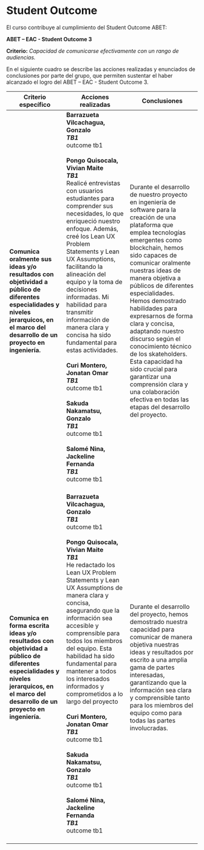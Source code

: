 # Student Outcome

El curso contribuye al cumplimiento del Student Outcome ABET:

**ABET – EAC - Student Outcome 3**

**Criterio:** _Capacidad de comunicarse efectivamente con un rango de audiencias._

En el siguiente cuadro se describe las acciones realizadas y enunciados de conclusiones por parte del grupo, que permiten sustentar el haber alcanzado el logro del ABET – EAC - Student Outcome 3.

| Criterio específico                                                                                                                                                                       | Acciones realizadas                            | Conclusiones |
|-------------------------------------------------------------------------------------------------------------------------------------------------------------------------------------------|------------------------------------------------|--------------|
| **Comunica oralmente sus ideas y/o resultados con objetividad a público de diferentes especialidades y niveles jerarquicos, en el marco del desarrollo de un proyecto en ingeniería.**    | **Barrazueta Vilcachagua, Gonzalo** <br/>**_TB1_**<br/> outcome tb1 <br/>  <br/> **Pongo Quisocala, Vivian Maite** <br/> **_TB1_** <br/>  Realicé entrevistas con usuarios estudiantes para comprender sus necesidades, lo que enriqueció nuestro enfoque. Además, creé los Lean UX Problem Statements y Lean UX Assumptions, facilitando la alineación del equipo y la toma de decisiones informadas. Mi habilidad para transmitir información de manera clara y concisa ha sido fundamental para estas actividades. <br/> <br/> **Curi Montero, Jonatan Omar** <br/> **_TB1_** <br/> outcome tb1  <br/> <br/> **Sakuda Nakamatsu, Gonzalo** <br/> **_TB1_** <br/> outcome tb1  <br/> <br/> **Salomé Nina, Jackeline Fernanda** <br/> **_TB1_** <br/> outcome tb1  <br/> <br/> | Durante el desarrollo de nuestro proyecto en ingeniería de software para la creación de una plataforma que emplea tecnologías emergentes como blockchain, hemos sido capaces de comunicar oralmente nuestras ideas de manera objetiva a públicos de diferentes especialidades. Hemos demostrado habilidades para expresarnos de forma clara y concisa, adaptando nuestro discurso según el conocimiento técnico de los skateholders. Esta capacidad ha sido crucial para garantizar una comprensión clara y una colaboración efectiva en todas las etapas del desarrollo del proyecto.             |
| **Comunica en forma escrita ideas y/o resultados con objetividad a público de diferentes especialidades y niveles jerarquicos, en el marco del desarrollo de un proyecto en ingeniería.** | **Barrazueta Vilcachagua, Gonzalo**<br/>**_TB1_**<br/> outcome tb1 <br/> <br/> **Pongo Quisocala, Vivian Maite**<br/>**_TB1_**<br/> He redactado los Lean UX Problem Statements y Lean UX Assumptions de manera clara y concisa, asegurando que la información sea accesible y comprensible para todos los miembros del equipo. Esta habilidad ha sido fundamental para mantener a todos los interesados informados y comprometidos a lo largo del proyecto <br/> <br/>  **Curi Montero, Jonatan Omar** <br/> **_TB1_** <br/> outcome tb1  <br/> <br/> **Sakuda Nakamatsu, Gonzalo** <br/> **_TB1_** <br/> outcome tb1  <br/> <br/> **Salomé Nina, Jackeline Fernanda** <br/> **_TB1_** <br/> outcome tb1  <br/> <br/> | Durante el desarrollo del proyecto, hemos demostrado nuestra capacidad para comunicar de manera objetiva nuestras ideas y resultados por escrito a una amplia gama de partes interesadas, garantizando que la información sea clara y comprensible tanto para los miembros del equipo como para todas las partes involucradas.             |
